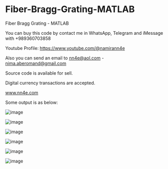 # Fiber-Bragg-Grating-MATLAB
Fiber Bragg Grating - MATLAB

You can buy this code by contact me in WhatsApp, Telegram and iMessage with +989360703858

Youtube Profile: https://www.youtube.com/@namirann4e

Also you can send an email to nn4e@aol.com - nima.aberomand@gmail.com

Source code is available for sell.

Digital currency transactions are accepted.

www.nn4e.com

Some output is as below:

![image](https://github.com/user-attachments/assets/cff19453-913c-4c47-a08d-a057383acf0f)

![image](https://github.com/user-attachments/assets/d5e8a86a-cef4-44a6-b357-794e269a4fa4)

![image](https://github.com/user-attachments/assets/765343c6-ced3-4542-889e-0e0ccf4b39f3)

![image](https://github.com/user-attachments/assets/edf0a952-b462-4dd9-965b-642962053ef4)

![image](https://github.com/user-attachments/assets/90a7dc93-0365-4646-9be8-737af8e89e91)

![image](https://github.com/user-attachments/assets/4b9bdf4c-c947-45e5-9c57-4292309e9e78)
